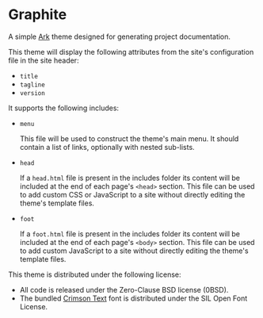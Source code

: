 # Graphite

[1]: https://github.com/dmulholl/ark
[2]: https://fonts.google.com/specimen/Crimson+Text

A simple [Ark][1] theme designed for generating project documentation.

This theme will display the following attributes from the site's configuration
file in the site header:

* `title`
* `tagline`
* `version`

It supports the following includes:

* `menu`

    This file will be used to construct the theme's main menu. It should contain
    a list of links, optionally with nested sub-lists.

* `head`

    If a `head.html` file is present in the includes folder its content will be
    included at the end of each page's `<head>` section. This file can be used
    to add custom CSS or JavaScript to a site without directly editing the
    theme's template files.

* `foot`

    If a `foot.html` file is present in the includes folder its content will
    be included at the end of each page's `<body>` section. This file can be
    used to add custom JavaScript to a site without directly editing the
    theme's template files.

This theme is distributed under the following license:

* All code is released under the Zero-Clause BSD license (0BSD).
* The bundled [Crimson Text][2] font is distributed under the SIL Open Font
  License.
